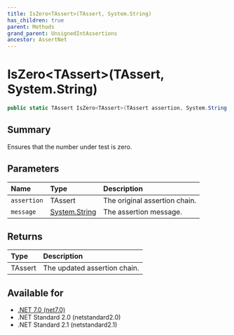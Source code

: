 ```yaml
---
title: IsZero<TAssert>(TAssert, System.String)
has_children: true
parent: Methods
grand_parent: UnsignedIntAssertions
ancestor: AssertNet
---
```

# IsZero&lt;TAssert&gt;(TAssert, System.String)

```csharp
public static TAssert IsZero<TAssert>(TAssert assertion, System.String message);
```

## Summary
Ensures that the number under test is zero.

## Parameters
|Name|Type|Description|
|:-|:-|:-|
|`assertion`|TAssert|The original assertion chain.|
|`message`|[System.String](https://learn.microsoft.com/en-us/dotnet/api/system.string)|The assertion message.|

## Returns
|Type|Description|
|:-|:-|
|TAssert|The updated assertion chain.|

## Available for
- [.NET 7.0 (net7.0)](https://versionsof.net/core/7.0/)
- .NET Standard 2.0 (netstandard2.0)
- .NET Standard 2.1 (netstandard2.1)

